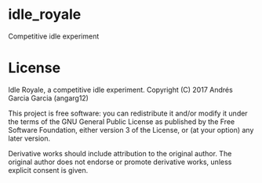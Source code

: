 # idle_royale
Competitive idle experiment

# License

Idle Royale, a competitive idle experiment.
Copyright (C) 2017 Andrés Garcia Garcia (angarg12)

This project is free software: you can redistribute it and/or modify
it under the terms of the GNU General Public License as published by
the Free Software Foundation, either version 3 of the License, or
(at your option) any later version.

Derivative works should include attribution to the original author. 
The original author does not endorse or promote derivative works, unless explicit consent is given.
